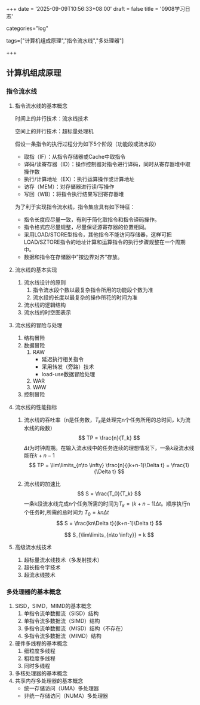 +++
date = '2025-09-09T10:56:33+08:00'
draft = false
title = '0908学习日志'

categories="log"

tags=["计算机组成原理","指令流水线","多处理器"]

+++

## 计算机组成原理

### 指令流水线

1. 指令流水线的基本概念

   时间上的并行技术：流水线技术

   空间上的并行技术：超标量处理机

   假设一条指令的执行过程分为如下5个阶段（功能段或流水段）

   * 取指（IF）：从指令存储器或Cache中取指令
   * 译码/读寄存器（ID）：操作控制器对指令进行译码，同时从寄存器堆中取操作数
   * 执行/计算地址（EX）：执行运算操作或计算地址
   * 访存（MEM）：对存储器进行读/写操作
   * 写回（WB）：将指令执行结果写回寄存器堆

   为了利于实现指令流水线，指令集应具有如下特征：

   * 指令长度应尽量一致，有利于简化取指令和指令译码操作。
   * 指令格式应尽量规整，尽量保证源寄存器的位置相同。
   * 采用LOAD/STORE型指令，其他指令不能访问存储器，这样可把LOAD/SZTORE指令的地址计算和运算指令的执行步骤规整在一个周期中。
   * 数据和指令在存储器中”按边界对齐“存放。

2. 流水线的基本实现

   1. 流水线设计的原则
      1. 指令流水段个数以最复杂指令所用的功能段个数为准
      2. 流水段的长度以最复杂的操作所花的时间为准
   2. 流水线的逻辑结构
   3. 流水线的时空图表示

3. 流水线的冒险与处理

   1. 结构冒险
   2. 数据冒险
      1. RAW
         * 延迟执行相关指令
         * 采用转发（旁路）技术
         * load-use数据冒险处理
      2. WAR
      3. WAW
   3. 控制冒险

4. 流水线的性能指标

   1. 流水线的吞吐率（n是任务数，$T_k$是处理完n个任务所用的总时间，k为流水线的段数）
      $$
      TP = \frac{n}{T_k}
      $$
      $\Delta t$为时钟周期。在输入流水线中的任务连续的理想情况下，一条$k$段流水线能在$k+n-1$
      $$
      TP = \lim\limits_{n\to \infty} \frac{n}{(k+n-1)\Delta t} = \frac{1}{\Delta t}
      $$

   2. 流水线的加速比
      $$
      S = \frac{T_0}{T_k}
      $$
      一条k段流水线完成n个任务所需的时间为$T_k=(k+n-1)\Delta t$。顺序执行n个任务时,所需的总时间为 $T_0=kn\Delta t$
      $$
      S = \frac{kn\Delta t}{(k+n-1)\Delta t}
      $$

      $$
      S_{\lim\limits_{n\to \infty}} = k
      $$

5. 高级流水线技术

   1. 超标量流水线技术（多发射技术）
   2. 超长指令字技术
   3. 超流水线技术

### 多处理器的基本概念

1. SISD，SIMD，MIMD的基本概念
   1. 单指令流单数据流（SISD）结构
   2. 单指令流多数据流（SIMD）结构
   3. 多指令流单数据流（MISD）结构（不存在）
   4. 多指令流多数据流（MIMD）结构
2. 硬件多线程的基本概念
   1. 细粒度多线程
   2. 粗粒度多线程
   3. 同时多线程
3. 多核处理器的基本概念
4. 共享内存多处理器的基本概念
   * 统一存储访问（UMA）多处理器
   * 非统一存储访问（NUMA）多处理器
